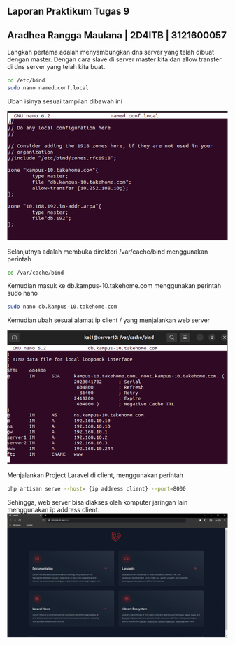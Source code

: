 ## Laporan Praktikum Tugas 9
## Aradhea Rangga Maulana | 2D4ITB | 3121600057

Langkah pertama adalah menyambungkan dns server yang telah dibuat dengan master. Dengan cara slave di server master kita dan allow transfer di dns server yang telah kita buat.
```sh
cd /etc/bind
sudo nano named.conf.local
```
Ubah isinya sesuai tampilan dibawah ini

<img src="./Foto/named.conf.local.png">

Selanjutnya adalah membuka direktori /var/cache/bind menggunakan perintah

```sh
cd /var/cache/bind
```

Kemudian masuk ke db.kampus-10.takehome.com menggunakan perintah sudo nano

```sh
sudo nano db.kampus-10.takehome.com
```

Kemudian ubah sesuai alamat ip client / yang menjalankan web server

<img src="./Foto/mengubah.db.kampus.png">

Menjalankan Project Laravel di client, menggunakan perintah
```sh
php artisan serve --host= {ip address client} --port=8000
```
Sehingga, web server bisa diakses oleh komputer jaringan lain menggunakan ip address client.
<img src="./Foto/Screenshot (92).png">
